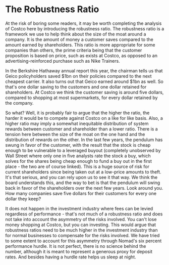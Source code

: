 # The Robustness Ratio

At the risk of boring some readers, it may be worth completing the analysis of Costco here by introducing the robustness ratio. The robustness ratio is a framework we use to help think about the size of the moat around a company. It is the amount of money a customer saves compared to the amount earned by shareholders. This ratio is more appropriate for some companies than others, the prime criteria being that the customer proposition is based on price, such as exists at Costco, as opposed to an advertising-reinforced purchase such as Nike Trainers.

In the Berkshire Hathaway annual report this year, the chairman tells us that Geico policyholders saved $1bn on their policies compared to the next cheapest carrier. It also turns out that Geico earned around $1bn as well. So that's one dollar saving to the customers and one dollar retained for shareholders. At Costco we think the customer saving is around five dollars, compared to shopping at most supermarkets, for every dollar retained by the company.

So what? Well, it is probably fair to argue that the higher the ratio, the harder it would be to compete against Costco on a like for like basis. Also, a higher ratio may imply a somewhat inequitable distribution of system rewards between customer and shareholder than a lower ratio. There is a tension here between the size of the moat on the one hand and the distribution of rewards on the other. In the last few years, the pendulum has swung in favor of the customer, with the result that the stock is cheap enough to be vulnerable to a leveraged buyout (completely unobserved by Wall Street where only one in five analysts rate the stock a buy, which solves for the shares being cheap enough to fund a buy out in the first place - the two are of course linked). This is a huge source of risk for current shareholders since being taken out at a low-price amounts to theft. It's that serious, and you can rely upon us to see it that way. We think the board understands this, and the way to bet is that the pendulum will swing back in favor of the shareholders over the next few years. Look around you. How many companies save five dollars for their customers for every one dollar they keep?

It does not happen in the investment industry where fees can be levied regardless of performance - that's not much of a robustness ratio and does not take into account the asymmetry of the risks involved. You can't lose money shopping at Costco, but you can investing. This would argue that robustness ratios need to be much higher in the investment industry than for normal businesses to compensate for the risks involved. We have tried to some extent to account for this asymmetry through Nomad's six percent performance hurdle. It is not perfect, there is no science behind the number, although it is meant to represent a generous proxy for deposit rates. And besides having a hurdle rate helps us sleep at night.